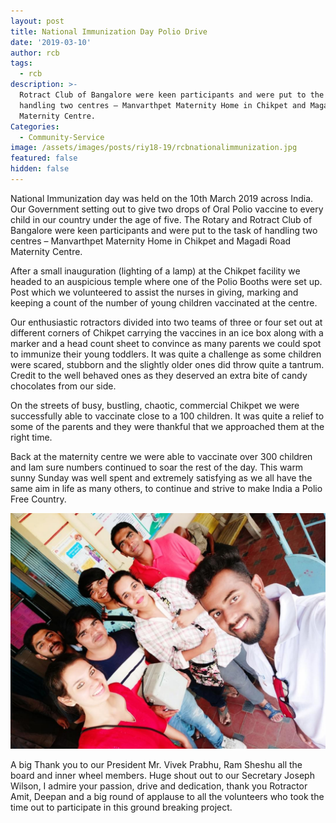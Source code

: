 ```yaml
---
layout: post
title: National Immunization Day Polio Drive
date: '2019-03-10'
author: rcb
tags:
  - rcb
description: >-
  Rotract Club of Bangalore were keen participants and were put to the task of
  handling two centres – Manvarthpet Maternity Home in Chikpet and Magadi Road
  Maternity Centre.
Categories:
  - Community-Service
image: /assets/images/posts/riy18-19/rcbnationalimmunization.jpg
featured: false
hidden: false
---
```

National Immunization day was held on the 10th March 2019 across India. Our Government setting out to give two drops of Oral Polio vaccine to every child in our country under the age of five. The Rotary and Rotract Club of Bangalore were keen participants and were put to the task of handling two centres – Manvarthpet Maternity Home in Chikpet and Magadi Road Maternity Centre. 

After a small inauguration (lighting of a lamp) at the Chikpet facility we headed to an auspicious temple where one of the Polio Booths were set up. Post which we volunteered to assist the nurses in giving, marking and keeping a count of the number of young children vaccinated at the centre. 

Our enthusiastic rotractors divided into two teams of three or four set out at different corners of Chikpet carrying the vaccines in an ice box along with a marker and a head count sheet to convince as many parents we could spot to immunize their young toddlers. It was quite a challenge as some children were scared, stubborn and the slightly older ones did throw quite a tantrum. Credit to the well behaved ones as they deserved an extra bite of candy chocolates from our side.

On the streets of busy, bustling, chaotic, commercial Chikpet we were successfully able to vaccinate close to a 100 children. It was quite a relief to some of the parents and they were thankful that we approached them at the right time.

Back at the maternity centre we were able to vaccinate over 300 children and Iam sure numbers continued to soar the rest of the day. This warm sunny Sunday was well spent and extremely satisfying as we all have the same aim in life as many others, to continue and strive to make India a Polio Free Country.

![NationalImmunization](/assets/images/posts/riy18-19/rcbnationalimmunization2.jpg)

A big Thank you to our President Mr. Vivek Prabhu,  Ram Sheshu all the board and inner wheel members. Huge shout out to our Secretary Joseph Wilson, I admire your passion, drive and dedication, thank you Rotractor Amit, Deepan and a big round of applause to all the volunteers who took the time out to participate in this ground breaking project.

